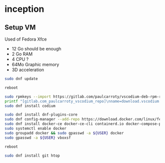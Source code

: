 # inception

## Setup VM

Used of Fedora Xfce

- 12 Go should be enough
- 2 Go RAM
- 4 CPU ?
- 64Mo Graphic memory
- 3D acceleration

```bash
sudo dnf update

reboot

sudo rpmkeys --import https://gitlab.com/paulcarroty/vscodium-deb-rpm-repo/-/raw/master/pub.gpg
printf "[gitlab.com_paulcarroty_vscodium_repo]\nname=download.vscodium.com\nbaseurl=https://download.vscodium.com/rpms/\nenabled=1\ngpgcheck=1\nrepo_gpgcheck=1\ngpgkey=https://gitlab.com/paulcarroty/vscodium-deb-rpm-repo/-/raw/master/pub.gpg\nmetadata_expire=1h" | sudo tee -a /etc/yum.repos.d/vscodium.repo
sudo dnf install codium

sudo dnf install dnf-plugins-core
sudo dnf config-manager --add-repo https://download.docker.com/linux/fedora/docker-ce.repo
sudo dnf install docker-ce docker-ce-cli containerd.io docker-compose-plugin
sudo systemctl enable docker
sudo groupadd docker && sudo gpasswd -a ${USER} docker
sudo gpasswd -a ${USER} vboxsf

reboot

sudo dnf install git htop
```

